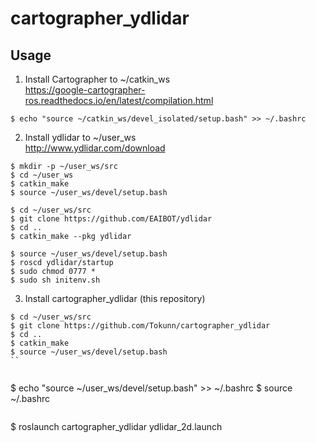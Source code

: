 # cartographer_ydlidar

## Usage
1. Install Cartographer to ~/catkin_ws  
<https://google-cartographer-ros.readthedocs.io/en/latest/compilation.html>

```
$ echo "source ~/catkin_ws/devel_isolated/setup.bash" >> ~/.bashrc
```

2. Install ydlidar to ~/user_ws  
<http://www.ydlidar.com/download>

```
$ mkdir -p ~/user_ws/src
$ cd ~/user_ws
$ catkin_make
$ source ~/user_ws/devel/setup.bash

$ cd ~/user_ws/src
$ git clone https://github.com/EAIBOT/ydlidar
$ cd ..
$ catkin_make --pkg ydlidar
```

```
$ source ~/user_ws/devel/setup.bash
$ roscd ydlidar/startup
$ sudo chmod 0777 *
$ sudo sh initenv.sh
```

3. Install cartographer_ydlidar (this repository)  

```
$ cd ~/user_ws/src
$ git clone https://github.com/Tokunn/cartographer_ydlidar
$ cd ..
$ catkin_make 
$ source ~/user_ws/devel/setup.bash
``


```
$ echo "source ~/user_ws/devel/setup.bash" >> ~/.bashrc
$ source ~/.bashrc
```

```
$ roslaunch cartographer_ydlidar ydlidar_2d.launch
```
